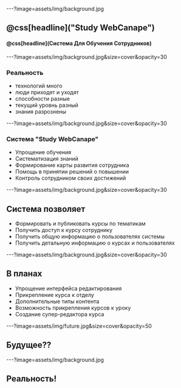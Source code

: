 ---?image=assets/img/background.jpg

## @css[headline]("Study WebCanape")
#### @css[headline](Система Для Обучения Сотрудников) 


---?image=assets/img/background.jpg&size=cover&opacity=30

### Реальность

- технологий много
- люди приходят и уходят
 - способности разные
 - текущий уровнь разный
- знания разрознены

---?image=assets/img/background.jpg&size=cover&opacity=30

### Система "Study WebCanape"

- Упрощение обучения
- Систематизация знаний
- Формирование карты развития сотрудника
- Помощь в принятии решений о повышении
- Контроль сотрудником своих достижений

---?image=assets/img/background.jpg&size=cover&opacity=30

## Система позволяет

- Формировать и публиковать курсы по тематикам
- Получить доступ к курсу сотруднику 
- Получить общую информацию о пользователях системы
- Получить детальную информацию о курсах и пользователях


---?image=assets/img/background.jpg&size=cover&opacity=30

## В планах

- Упрощение интерфейса редактирования
- Прикрепление курса к отделу
- Дополнительные типы контента
- Возможность прикрепления курсов к уроку
- Создание супер-редактора курса

---?image=assets/img/future.jpg&size=cover&opacity=50

## Будущее??

---?image=assets/img/background.jpg

## Реальность!

